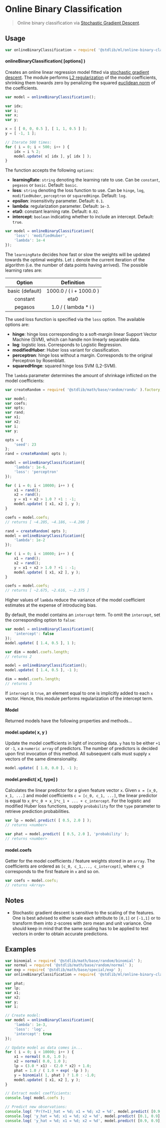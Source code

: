 # Online Binary Classification

> Online binary classification via [Stochastic Gradient Descent][stochastic-gradient-descent].


<section class="usage">

## Usage

<!-- eslint-disable id-length -->

``` javascript
var onlineBinaryClassification = require( '@stdlib/ml/online-binary-classification' );
```

#### onlineBinaryClassification( \[options\] )

Creates an online linear regression model fitted via [stochastic gradient descent][stochastic-gradient-descent]. The module performs [L2 regularization][l2-regularization] of the model coefficients, shrinking them towards zero by penalizing the squared [euclidean norm][euclidean-norm] of the coefficients.

``` javascript
var model = onlineBinaryClassification();

var idx;
var i;
var x;
var y;

x = [ [ 0, 0, 0.5 ], [ 1, 1, 0.5 ] ];
y = [ -1, 1 ];

// Iterate 500 times:
for ( i = 0; i < 500; i++ ) {
    idx = i % 2;
    model.update( x[ idx ], y[ idx ] );
}
```

The function accepts the following `options`:

* __learningRate__: `string` denoting the learning rate to use. Can be `constant`, `pegasos` or `basic`. Default: `basic`.
* __loss__: `string` denoting the loss function to use. Can be `hinge`, `log`, `modifiedHuber`, `perceptron` or `squaredHinge`. Default: `log`.
* __epsilon__: insensitivity parameter. Default: `0.1`.
* __lambda__: regularization parameter. Default: `1e-3`.
* __eta0__: constant learning rate. Default: `0.02`.
* __intercept__: `boolean` indicating whether to include an intercept. Default: `true`.

``` javascript
var model = onlineBinaryClassification({
    'loss': 'modifiedHuber',
    'lambda': 1e-4
});
```

The `learningRate` decides how fast or slow the weights will be updated towards the optimal weights. Let `i` denote the current iteration of the algorithm (i.e. the number of data points having arrived). The possible learning rates are:

| Option          | Definition                |
|:---------------:|:-------------------------:|
| basic (default) |  1000.0 / ( i + 1000.0 )  |
| constant        |  eta0                     |
| pegasos         |  1.0 / ( lambda * i )     |

The used loss function is specified via the `loss` option. The available options are:

* __hinge__: hinge loss corresponding to a soft-margin linear Support Vector Machine (SVM), which can handle non linearly separable data.
* __log__: logistic loss. Corresponds to Logistic Regression.
* __modifiedHuber__: Huber loss variant for classification. 
* __perceptron__: hinge loss without a margin. Corresponds to the original Perceptron by Rosenblatt.
* __squaredHinge__: squared hinge loss SVM (L2-SVM).

The `lambda` parameter determines the amount of shrinkage inflicted on the model coefficients:

``` javascript
var createRandom = require( '@stdlib/math/base/random/randu' ).factory;

var model;
var coefs;
var opts;
var rand;
var x1;
var x2;
var i;
var y;

opts = {
    'seed': 23
};
rand = createRandom( opts );

model = onlineBinaryClassification({
    'lambda': 1e-6,
    'loss': 'perceptron'
});

for ( i = 0; i < 10000; i++ ) {
    x1 = rand();
    x2 = rand();
    y = x1 + x2 > 1.0 ? +1 : -1;
    model.update( [ x1, x2 ], y );
}

coefs = model.coefs;
// returns [ ~4.205, ~4.186, ~-4.206 ]

rand = createRandom( opts );
model = onlineBinaryClassification({
    'lambda': 1e-2
});

for ( i = 0; i < 10000; i++ ) {
    x1 = rand();
    x2 = rand();
    y = x1 + x2 > 1.0 ? +1 : -1;
    model.update( [ x1, x2 ], y );
}

coefs = model.coefs;
// returns [ ~2.675, ~2.616, ~-2.375 ]
```

Higher values of `lambda` reduce the variance of the model coefficient estimates at the expense of introducing bias.

By default, the model contains an `intercept` term. To omit the `intercept`, set the corresponding option to `false`:

``` javascript
var model = onlineBinaryClassification({
    'intercept': false
});
model.update( [ 1.4, 0.5 ], 1 );

var dim = model.coefs.length;
// returns 2

model = onlineBinaryClassification();
model.update( [ 1.4, 0.5 ], -1 );

dim = model.coefs.length;
// returns 3
```

If `intercept` is `true`, an element equal to one is implicitly added to each `x` vector. Hence, this module performs regularization of the intercept term.

#### Model

Returned models have the following properties and methods...

#### model.update( x, y )

Update the model coefficients in light of incoming data. `y` has to be either `+1` or `-1`, `x` a `numeric array` of predictors. The number of predictors is decided upon first invocation of this method. All subsequent calls must supply `x` vectors of the same dimensionality.

``` javascript
model.update( [ 1.0, 0.0 ], -1 );
```

#### model.predict( x\[, type\] )

Calculates the linear predictor for a given feature vector `x`. Given `x = [x_0, x_1, ...]` and model coefficients `c = [c_0, c_1, ...]`, the linear predictor is equal to `x_0*c_0 + x_1*c_1 + ... + c_intercept`. For the logistic and modified Huber loss functions, supply `probability` for the `type` parameter to retrieve prediction probabilities.

``` javascript
var lp = model.predict( [ 0.5, 2.0 ] );
// returns <number>

var phat = model.predict( [ 0.5, 2.0 ], 'probability' );
// returns <number>
```

#### model.coefs

Getter for the model coefficients / feature weights stored in an `array`. The coefficients are ordered as `[c_0, c_1,..., c_intercept]`, where `c_0` corresponds to the first feature in `x` and so on.

``` javascript
var coefs = model.coefs;
// returns <Array>
```

</section>

<!-- /.usage -->


<section class="notes">

## Notes

* Stochastic gradient descent is sensitive to the scaling of the features. One is best advised to either scale each attribute to `[0,1]` or `[-1,1]` or to transform them into z-scores with zero mean and unit variance. One should keep in mind that the same scaling has to be applied to test vectors in order to obtain accurate predictions.

</section>

<!-- /.notes -->


<section class="examples">

## Examples

<!-- eslint-disable id-length -->

``` javascript
var binomial = require( '@stdlib/math/base/random/binomial' );
var normal = require( '@stdlib/math/base/random/normal' );
var exp = require( '@stdlib/math/base/special/exp' );
var onlineBinaryClassification = require( '@stdlib/ml/online-binary-classification' );

var phat;
var lp;
var x1;
var x2;
var y;
var i;

// Create model:
var model = onlineBinaryClassification({
    'lambda': 1e-3,
    'loss': 'log',
    'intercept': true
});

// Update model as data comes in...
for ( i = 0; i < 10000; i++ ) {
    x1 = normal( 0.0, 1.0 );
    x2 = normal( 0.0, 1.0 );
    lp = (3.0 * x1) - (2.0 * x2) + 1.0;
    phat = 1.0 / ( 1.0 + exp( -lp ) );
    y = binomial( 1, phat ) ? 1.0 : -1.0;
    model.update( [ x1, x2 ], y );
}

// Extract model coefficients:
console.log( model.coefs );

// Predict new observations:
console.log( 'Pr(Y=1)_hat = %d; x1 = %d; x2 = %d', model.predict( [0.9, 0.1], 'probability' ), 0.9, 0.1 );
console.log( 'y_hat = %d; x1 = %d; x2 = %d', model.predict( [0.1, 0.9], 'link' ), 0.1, 0.9 );
console.log( 'y_hat = %d; x1 = %d; x2 = %d', model.predict( [0.9, 0.9], 'link' ), 0.9, 0.9 );
```

</section>

<!-- /.examples -->


<section class="links">

[euclidean-norm]: https://en.wikipedia.org/wiki/Norm_(mathematics)#Euclidean_norm
[l2-regularization]: https://en.wikipedia.org/wiki/Tikhonov_regularization
[stochastic-gradient-descent]: https://en.wikipedia.org/wiki/Stochastic_gradient_descent

</section>

<!-- /.links -->
